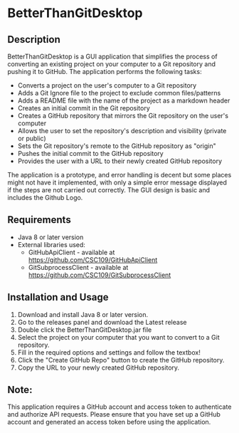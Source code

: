 # BetterThanGitDesktop

## Description
BetterThanGitDesktop is a GUI application that simplifies the process of converting an existing project on your computer to a Git repository and pushing it to GitHub. The application performs the following tasks:

- Converts a project on the user's computer to a Git repository
- Adds a Git Ignore file to the project to exclude common files/patterns
- Adds a README file with the name of the project as a markdown header
- Creates an initial commit in the Git repository
- Creates a GitHub repository that mirrors the Git repository on the user's computer
- Allows the user to set the repository's description and visibility (private or public)
- Sets the Git repository's remote to the GitHub repository as "origin"
- Pushes the initial commit to the GitHub repository
- Provides the user with a URL to their newly created GitHub repository

The application is a prototype, and error handling is decent but some places might not have it implemented, with only a simple error message displayed if the steps are not carried out correctly. The GUI design is basic and includes the Github Logo.

## Requirements
- Java 8 or later version
- External libraries used: 
    - GitHubApiClient - available at https://github.com/CSC109/GitHubApiClient
    - GitSubprocessClient - available at https://github.com/CSC109/GitSubprocessClient

## Installation and Usage
1. Download and install Java 8 or later version.
2. Go to the releases panel and download the Latest release
3. Double click the BetterThanGitDesktop.jar file 
4. Select the project on your computer that you want to convert to a Git repository.
5. Fill in the required options and settings and follow the textbox!
6. Click the "Create GitHub Repo" button to create the GitHub repository.
7. Copy the URL to your newly created GitHub repository.

## Note: 
This application requires a GitHub account and access token to authenticate and authorize API requests. Please ensure that you have set up a GitHub account and generated an access token before using the application.
